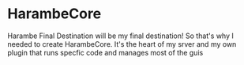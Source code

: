 # HarambeCore
 Harambe Final Destination will be my final destination! So that's why I needed to create HarambeCore. 
 It's the heart of my srver and my own plugin that runs specfic code and manages most of the guis
 




